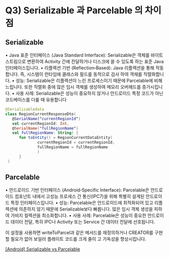 # Q3) Serializable 과 Parcelable 의 차이점

## Serializable

• Java 표준 인터페이스 (Java Standard Interface): Serializable은 객체를 바이트 스트림으로 변환하여 Activity 간에 전달하거나 디스크에 쓸 수 있도록 하는 표준 Java 인터페이스입니다.
• 리플렉션 기반 (Reflection‑Based): Java 리플렉션을 통해 작동 합니다. 즉, 시스템이 런타임에 클래스와 필드를 동적으로 검사 하여 객체를 직렬화합니다.
• 성능: Serializable은 리플렉션이 느린 프로세스이기 때문에 Parcelable에 비해 느립니다. 또한 직렬화 중에 많은 임시 객체를 생성하여 메모리 오버헤드를 증가시킵니다.
• 사용 사례: Serializable은 성능이 중요하지 않거나 안드로이드 특정 코드가 아닌 코드베이스를 다룰 때 유용합니다

```kotlin
@Serializabledata 
class RegionCurrentResponseDto(
   @SerialName("currentRegionId")
   val currentRegionId: Int,
   @SerialName("fullRegionName")
   val fullRegionName: String) {
      fun toEntity() = RegionCurrentDataEntity(
              currentRegionId = currentRegionId,
              fullRegionName = fullRegionName
              )
      }
 )
```

## Parcelable

• 안드로이드 기반 인터페이스 (Android‑Specific Interface): Parcelable은 안드로이드 컴포넌트 내에서 고성능 프로세스 간 통신(IPC7)을 위해 특별히 설계된 안드로이드 특정 인터페이스입니다.
• 성능: Parcelable은 안드로이드에 최적화되어 있고 리플렉션에 의존하지 않기 때문에 Serializable보다 빠릅니다. 많은 임시 객체 생성을 피하여 가비지 컬렉션을 최소화합니다.
• 사용 사례: Parcelable은 성능이 중요한 안드로이드 데이터 전달, 특히 IPC나 Activity 또는 Service 간 데이터 전달에 선호됩니다.

이 설정을 사용하면 writeToParcel과 같은 메서드를 재정의하거나 CREATOR를 구현할 필요가 없어 보일러 플레이트 코드를 크게 줄이 고 가독성을 향상시킵니다.

[[Android] Serializable vs Parcelable](https://jinudmjournal.tistory.com/224)